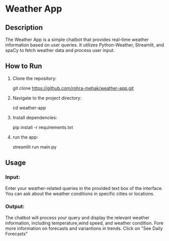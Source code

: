 # Weather App

## Description
The Weather App is a simple chatbot that provides real-time weather information based on user queries. It utilizes Python-Weather, Streamlit, and spaCy to fetch weather data and process user input.

## How to Run
1. Clone the repository:

   git clone https://github.com/rohra-mehak/weather-app.git

2. Navigate to the project directory:

   cd weather-app

3. Install dependencies:

   pip install -r requirements.txt

4. run the app:

   streamlit run main.py

## Usage
### Input: 
Enter your weather-related queries in the provided text box of the interface. You can ask about the weather conditions in specific cities or locations.
### Output: 
The chatbot will process your query and display the relevant weather information, including temperature,wind speed, and weather condition.
Fore more information on forecasts and variantions in trends. Click on "See Daily Forecasts"


